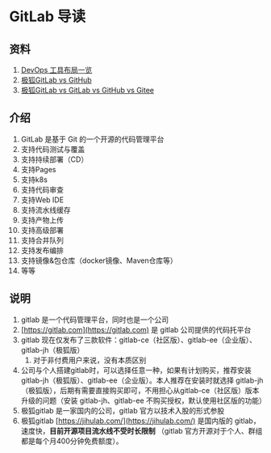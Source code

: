 # GitLab 导读

## 资料

1. [DevOps 工具布局一览](https://gitlab.cn/devops-tools/)
2. [极狐GitLab vs GitHub](https://gitlab.cn/devops-tools/github-vs-gitlab/)
3. [极狐GitLab vs GitLab vs GitHub vs Gitee](https://gitlab.cn/comparison/)

## 介绍

1. GitLab 是基于 Git 的一个开源的代码管理平台
2. 支持代码测试与覆盖
3. 支持持续部署（CD）
4. 支持Pages
5. 支持k8s
6. 支持代码审查
7. 支持Web IDE
8. 支持流水线缓存
9. 支持产物上传
10. 支持高级部署
11. 支持合并队列
12. 支持发布编排
13. 支持镜像&包仓库（docker镜像、Maven仓库等）
14. 等等

## 说明

1. gitlab 是一个代码管理平台，同时也是一个公司
2. [https://gitlab.com](https://gitlab.com) 是 gitlab 公司提供的代码托平台
3. gitlab 现在仅发布了三款软件：gitlab-ce（社区版）、gitlab-ee（企业版）、gitlab-jh（极狐版）
    1. 对于非付费用户来说，没有本质区别
4. 公司与个人搭建gitlab时，可以选择任意一种，如果有计划购买，推荐安装 gitlab-jh（极狐版）、gitlab-ee（企业版）。本人推荐在安装时就选择
   gitlab-jh（极狐版），后期有需要直接购买即可，不用担心从gitlab-ce（社区版）版本升级的问题（安装 gitlab-jh、gitlab-ee
   不购买授权，默认使用社区版的功能）
5. 极狐gitlab 是一家国内的公司，gitlab 官方以技术入股的形式参股
6. 极狐gitlab [https://jihulab.com/](https://jihulab.com/) 是国内版的 gitlab，速度快，**目前开源项目流水线不受时长限制**
   （gitlab 官方开源对于个人、群组都是每个月400分钟免费额度）。
